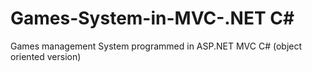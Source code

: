# Games-System-in-MVC-.NET C#
Games management System programmed in ASP.NET MVC C# (object oriented version)
